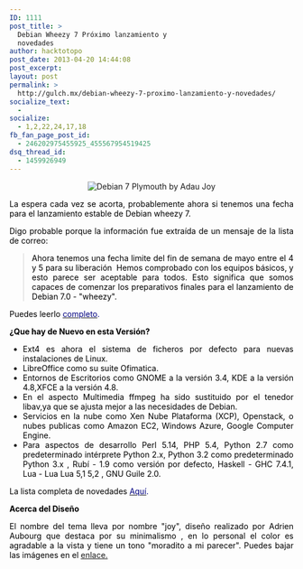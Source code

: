 ```yaml
---
ID: 1111
post_title: >
  Debian Wheezy 7 Próximo lanzamiento y
  novedades
author: hacktotopo
post_date: 2013-04-20 14:44:08
post_excerpt:
layout: post
permalink: >
  http://gulch.mx/debian-wheezy-7-proximo-lanzamiento-y-novedades/
socialize_text:
  - 
socialize:
  - 1,2,22,24,17,18
fb_fan_page_post_id:
  - 246202975455925_455567954519425
dsq_thread_id:
  - 1459926949
---
```

<p style="text-align: center;"><img class="aligncenter size-large wp-image-1113" alt="Debian 7 Plymouth by Adau Joy" src="http://gulch.mx/wp-content/uploads/2013/04/Adau_-_Joy_Plymouth-700x393.jpg" /></p>
<p style="text-align: justify;"><span style="color: #000000;">La espera cada vez se acorta, probablemente ahora si tenemos una fecha para el lanzamiento estable de Debian wheezy 7.</span></p>
<p style="text-align: justify;"><span style="color: #000000;">Digo probable porque la información fue extraída de un mensaje de la lista de correo:</span></p>

<blockquote>
<p style="text-align: justify;"><span style="color: #000000;">Ahora tenemos una fecha limite del fin de semana de mayo entre el 4 y 5 para su liberación  Hemos comprobado con los equipos básicos, y esto parece ser aceptable para todos. Esto significa que somos capaces de comenzar los preparativos finales para el</span> <span style="color: #000000;">lanzamiento de Debian 7.0 - "wheezy".</span></p>
</blockquote>
<span style="color: #000000;">Puedes leerlo</span> <span style="color: #000080;"><a title="completo" href=" http://lists.debian.org/debian-devel-announce/2013/04/msg00006.html"><span style="color: #000080;">completo</span></a>.</span>

<span style="color: #000000;"><strong>¿Que hay de Nuevo en esta Versión? </strong></span>
<ul>
	<li style="text-align: justify;"><span style="color: #000000;">Ext4 es ahora el sistema de ficheros por defecto para nuevas instalaciones de Linux.</span></li>
	<li style="text-align: justify;"><span style="color: #000000;">LibreOffice como su suite Ofimatica.</span></li>
	<li style="text-align: justify;"><span style="color: #000000;">Entornos de Escritorios como GNOME a la versión 3.4, KDE a la versión 4.8,XFCE a la versión 4.8.</span></li>
	<li style="text-align: justify;"><span style="color: #000000;">En el aspecto Multimedia ffmpeg ha sido sustituido por el tenedor libav,ya que se ajusta mejor a las necesidades de Debian.</span></li>
	<li style="text-align: justify;"><span style="color: #000000;">Servicios en la nube como Xen Nube Plataforma (XCP), Openstack, o nubes publicas como Amazon EC2, Windows Azure, Google Computer Engine.</span></li>
	<li style="text-align: justify;"><span style="color: #000000;">Para aspectos de desarrollo Perl 5.14, PHP 5.4, Python 2.7 como predeterminado intérprete Python 2.x, Python 3.2 como predeterminado Python 3.x , Rubí - 1.9 como versión por defecto, Haskell - GHC 7.4.1, Lua - Lua Lua 5,1 5,2 , GNU Guile 2.0.</span></li>
</ul>
<span style="color: #000000;">La lista completa de novedades</span> <span style="color: #000080;"><a href="http://wiki.debian.org/NewInWheezy"><span style="color: #000080;">Aquí</span></a>.</span>

<span style="color: #000000;"><strong>Acerca del Diseño</strong></span>
<p style="text-align: justify;"><span style="color: #000000;">El nombre del tema lleva por nombre "joy", diseño realizado por Adrien Aubourg que destaca por su minimalismo , en lo personal el color es agradable a la vista y tiene un tono "moradito a mi parecer". Puedes bajar las imágenes en el</span> <span style="color: #000080;"><span style="color: #000080;"><a title="enlace." href="http://wiki.debian.org/DebianArt/Themes/Joy">enlace.</a></span></span></p>